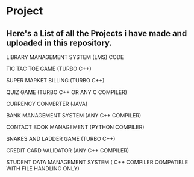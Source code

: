 # Project

<h2>Here's a List of all the Projects i have made and uploaded in this repository. </h2>

LIBRARY MANAGEMENT SYSTEM (LMS) CODE 

TIC TAC TOE GAME (TURBO C++)

SUPER MARKET BILLING (TURBO C++)

QUIZ GAME (TURBO C++ OR ANY C COMPILER)

CURRENCY CONVERTER (JAVA)

BANK MANAGEMENT SYSTEM (ANY C++ COMPILER) 

CONTACT BOOK MANAGEMENT (PYTHON COMPILER)

SNAKES AND LADDER GAME (TURBO C++) 

CREDIT CARD VALIDATOR (ANY C++ COMPILER)

STUDENT DATA MANAGEMENT SYSTEM ( C++ COMPILER COMPATIBLE WITH FILE HANDLING ONLY)
